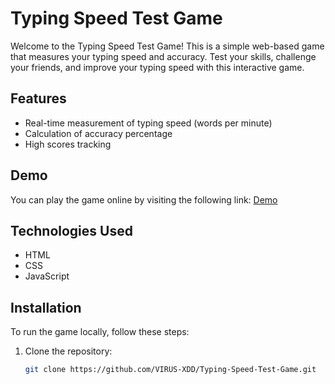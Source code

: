 # Typing Speed Test Game

Welcome to the Typing Speed Test Game! This is a simple web-based game that measures your typing speed and accuracy. Test your skills, challenge your friends, and improve your typing speed with this interactive game.

## Features

- Real-time measurement of typing speed (words per minute)
- Calculation of accuracy percentage
- High scores tracking

## Demo

You can play the game online by visiting the following link: [Demo](Coming)

## Technologies Used

- HTML <i class="fab fa-html5"></i>
- CSS <i class="fab fa-css3-alt"></i>
- JavaScript <i class="fab fa-js"></i>

## Installation

To run the game locally, follow these steps:

1. Clone the repository:

   ```bash
   git clone https://github.com/VIRUS-XDD/Typing-Speed-Test-Game.git
